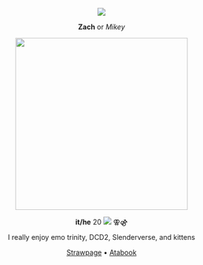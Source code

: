 <p align="center"> 
  <img src="https://komarev.com/ghpvc/?username=slenderverse&color=red">
</p>
<p align="center">
<strong>Zach</strong> or <i>Mikey</i>
</p>
<p align="center"> 
  <img src="https://files.catbox.moe/cwusiq.gif" width="350">
</p>
<p align="center">
<strong>it/he</strong> 20 <img src="https://files.catbox.moe/a12rm9.gif"> ⚢⚣
<p align="center">
I really enjoy emo trinity, DCD2, Slenderverse, and kittens
</p>
<p align="center">
<a href="https://lesgay.straw.page/">Strawpage</a> • <a href="https://clover.atabook.org">Atabook</a>
</p>
